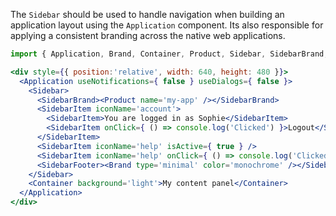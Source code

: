 The `Sidebar` should be used to handle navigation when building an application layout using the `Application` component. Its also responsible for applying a consistent branding across the native web applications.

```jsx
import { Application, Brand, Container, Product, Sidebar, SidebarBrand, SidebarItem, SidebarFooter } from 'thenativeweb-ux';

<div style={{ position:'relative', width: 640, height: 480 }}>
  <Application useNotifications={ false } useDialogs={ false }>
    <Sidebar>
      <SidebarBrand><Product name='my-app' /></SidebarBrand>
      <SidebarItem iconName='account'>
        <SidebarItem>You are logged in as Sophie</SidebarItem>
        <SidebarItem onClick={ () => console.log('Clicked') }>Logout</SidebarItem>
      </SidebarItem>
      <SidebarItem iconName='help' isActive={ true } />
      <SidebarItem iconName='help' onClick={ () => console.log('Clicked') } />
      <SidebarFooter><Brand type='minimal' color='monochrome' /></SidebarFooter>
    </Sidebar>
    <Container background='light'>My content panel</Container>
  </Application>
</div>
```
